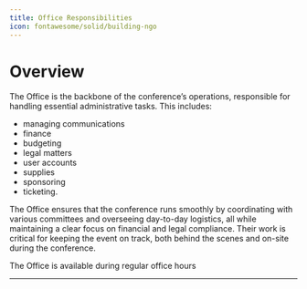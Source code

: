 ```yaml
---
title: Office Responsibilities
icon: fontawesome/solid/building-ngo
---
```

# Overview

The Office is the backbone of the conference’s operations, responsible for handling essential administrative tasks. This
includes:

* managing communications
* finance
* budgeting
* legal matters
* user accounts
* supplies
* sponsoring
* ticketing.

The Office ensures that the conference runs smoothly by coordinating with various committees and overseeing
day-to-day logistics, all while maintaining a clear focus on financial and legal compliance. Their work is critical for
keeping the event on track, both behind the scenes and on-site during the conference.

The Office is available during regular office hours

--- 
